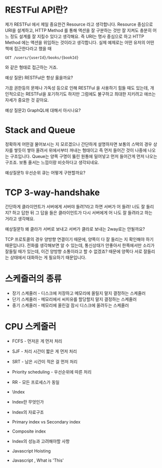 # RESTFul API란?

제가 RESTFul 에서 제일 중요한건 Resource 라고 생각합니다. Resource 중심으로 URI을 설계하고, HTTP Method 를 통해 액션을 잘 구분하는 것만 잘 지켜도 충분히 어느 정도 설계를 잘 지킬수 있다고 생각해요. 즉 URI는 명사 중심으로 하고 HTTP Method 에는 액션을 위임하는 것이라고 생각합니다. 실제 예제로는 어떤 유저의 어떤 책에 접근한다라고 했을 때

`GET /users/{userId}/books/{bookId}`

와 같은 형태로 접근하는 거죠.

예상 질문) RESTFul은 항상 옳을까요?

가끔 권한등의 문제나 가독성 등으로 인해 RESTFul 을 사용하기 힘들 때도 있는데, 개인적으로는 RESTFul을 포기하기도 하지만 그럼에도 불구하고 최대한 지키려고 애쓰는 자세가 중요한 것 같아요.

예상 질문2) GraphQL에 대해서 아시나요?





# Stack and Queue

정확하게 어떤걸 물어보시는 지 모르겠으나 간단하게 설명하자면 보통의 스택의 경우 상자를 쌓듯이 쌓아 올려서 위에서부터 꺼내는 형태이고 즉 먼저 들어간 것이 나중에 나오는 구조입니다. Queue는 양쪽 구명이 뚫린 원통에 밀어넣고 먼저 들어간게 먼저 나오는 구조죠. 보통 줄서는 느낌이랑 비슷하다고 생각되네요.

예상질문1) 우선순위 큐는 어떻게 구현할까요?





# TCP 3-way-handshake

간단하게 클라이언트가 서버에게 서버야 들려?라고 하면 서버가 어 들려! 너도 잘 들리지? 하고 답한 뒤 그 답을 들은 클라이언트가 다시 서버에게 어 나도 잘 들려라고 하는 거라고 생각해요.



예상질문1) 왜 클라가 서버로 보내고 서버가 클라로 보내는 2way로는 안될까요?

TCP 프로토콜의 경우 양방향 연결이기 때문에, 양쪽이 다 잘 들리는 지 확인해야 하기 때문입니다. 전화를 생각해보면 알 수 있는데, 통신상태가 안좋아서 한쪽에서만 소리가 잘들릴 때가 있는데, 이건 양방향 소통이라고 할 수 없겠죠? 때문에 양쪽다 서로 잘들리는 상태에서 대화하는 게 필요하기 때문입니다.





# 스케줄러의 종류

- 장기 스케줄러 - 디스크에 저장하고 메모리에 올릴지 말지 결정하는 스케줄러
- 단기 스케줄러 - 메모리에서 씨피유를 할당할지 말지 결정하는 스케줄러
- 중기 스케줄러 - 메모리에 올린걸 잠시 디스크에 올려두는 스케줄러

# CPU 스케줄러

- FCFS - 먼저온 게 먼저 처리
- SJF - 처리 시간이 짧은 게 먼저 처리
- SRT - 남은 시간이 적은 걸 먼저 처리
- Priority scheduling - 우선순위에 따른 처리
- RR - 모든 프로세스가 동일

- \Index

- Index란 무엇인가
- Index의 자료구조
- Primary index vs Secondary index
- Composite index
- Index의 성능과 고려해야할 사항

- Javascript Hoisting
- Javascript , What is 'This'
